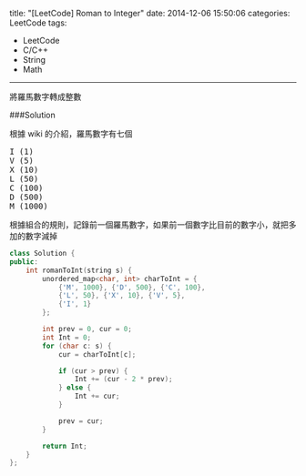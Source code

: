 title: "[LeetCode] Roman to Integer"
date: 2014-12-06 15:50:06
categories: LeetCode
tags:
- LeetCode
- C/C++
- String
- Math
---
將羅馬數字轉成整數

<!-- more -->

###Solution

根據 wiki 的介紹，羅馬數字有七個

<pre>
I (1)
V (5)
X (10)
L (50)
C (100)
D (500)
M (1000)
</pre>

根據組合的規則，記錄前一個羅馬數字，如果前一個數字比目前的數字小，就把多加的數字減掉

``` c++
class Solution {
public:
    int romanToInt(string s) {
        unordered_map<char, int> charToInt = {
            {'M', 1000}, {'D', 500}, {'C', 100},
            {'L', 50}, {'X', 10}, {'V', 5},
            {'I', 1}
        };

        int prev = 0, cur = 0;
        int Int = 0;
        for (char c: s) {
            cur = charToInt[c];

            if (cur > prev) {
                Int += (cur - 2 * prev);
            } else {
                Int += cur;
            }

            prev = cur;
        }

        return Int;
    }
};
```
